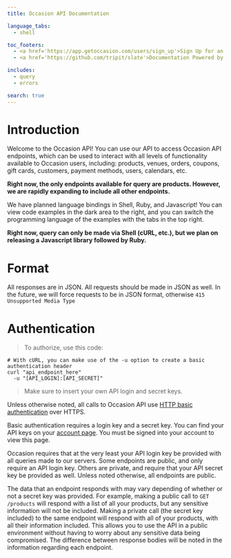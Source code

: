```yaml
---
title: Occasion API Documentation

language_tabs:
  - shell

toc_footers:
  - <a href='https://app.getoccasion.com/users/sign_up'>Sign Up for an Account</a>
  - <a href='https://github.com/tripit/slate'>Documentation Powered by Slate</a>

includes:
  - query
  - errors

search: true
---
```


# Introduction

Welcome to the Occasion API! You can use our API to access Occasion API endpoints, which can be used to interact with all levels of functionality available to Occasion users, including: products, venues, orders, coupons, gift cards, customers, payment methods, users, calendars, etc.

**Right now, the only endpoints available for query are products. However, we are rapidly expanding to include all other endpoints.**

We have planned language bindings in Shell, Ruby, and Javascript! You can view code examples in the dark area to the right, and you can switch the programming language of the examples with the tabs in the top right.

**Right now, query can only be made via Shell (cURL, etc.), but we plan on releasing a Javascript library followed by Ruby.**

# Format

All responses are in JSON. All requests should be made in JSON as well. In the future, we will force requests to be in JSON format, otherwise `415 Unsupported Media Type`

# Authentication

> To authorize, use this code:

```shell
# With cURL, you can make use of the -u option to create a basic authentication header
curl "api_endpoint_here"
  -u "[API_LOGIN]:[API_SECRET]"
```

> Make sure to insert your own API login and secret keys.

Unless otherwise noted, all calls to Occasion API use [HTTP basic authentication](https://en.wikipedia.org/wiki/Basic_access_authentication) over HTTPS.

Basic authentication requires a login key and a secret key. You can find your API keys on your [account page](https://app.getoccasion.com/users/edit). You must be signed into your account to view this page.

Occasion requires that at the very least your API login key be provided with all queries made to our servers. Some endpoints are public, and only require an API login key. Others are private, and require that your API secret key be provided as well. Unless noted otherwise, all endpoints are public.

The data that an endpoint responds with may vary depending of whether or not a secret key was provided. For example, making a public call to `GET /products` will respond with a list of all your products, but any sensitive information will not be included. Making a private call (the secret key included) to the same endpoint will respond with all of your products, with all their information included. This allows you to use the API in a public environment without having to worry about any sensitive data being compromised. The difference between response bodies will be noted in the information regarding each endpoint.
